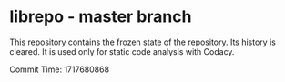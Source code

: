 # librepo - master branch

This repository contains the frozen state of the repository.
Its history is cleared. It is used only for static code
analysis with Codacy.

Commit Time: 1717680868